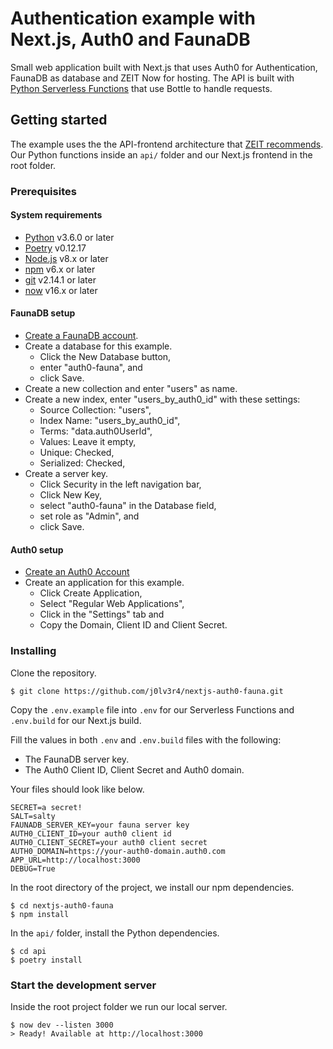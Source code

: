 # Authentication example with Next.js, Auth0 and FaunaDB

Small web application built with Next.js that uses Auth0 for Authentication, FaunaDB as database and ZEIT Now for hosting. The API is built with [Python Serverless Functions](https://zeit.co/docs/runtimes#official-runtimes/python) that use Bottle to handle requests.

## Getting started

The example uses the the API-frontend architecture that [ZEIT recommends](https://github.com/zeit/now-examples/tree/master/gatsby-functions). Our Python functions inside an `api/` folder and our Next.js frontend in the root folder.

### Prerequisites

#### System requirements

- [Python](https://www.python.org) v3.6.0 or later
- [Poetry](https://python-poetry.org/) v0.12.17
- [Node.js](https://nodejs.org/) v8.x or later
- [npm](https://www.npmjs.com/) v6.x or later
- [git](https://git-scm.com/) v2.14.1 or later
- [now](https://github.com/zeit/now) v16.x or later

#### FaunaDB setup

- [Create a FaunaDB account](https://dashboard.fauna.com).
- Create a database for this example.
  - Click the New Database button,
  - enter "auth0-fauna", and
  - click Save.
- Create a new collection and enter "users" as name.
- Create a new index, enter "users_by_auth0_id" with these settings:
  - Source Collection: "users",
  - Index Name: "users_by_auth0_id",
  - Terms: "data.auth0UserId",
  - Values: Leave it empty,
  - Unique: Checked,
  - Serialized: Checked,
- Create a server key.
  - Click Security in the left navigation bar,
  - Click New Key,
  - select "auth0-fauna" in the Database field,
  - set role as "Admin", and
  - click Save.

#### Auth0 setup

- [Create an Auth0 Account](https://auth0.com/)
- Create an application for this example.
  - Click Create Application,
  - Select "Regular Web Applications",
  - Click in the "Settings" tab and
  - Copy the Domain, Client ID and Client Secret.

### Installing

Clone the repository.

```
$ git clone https://github.com/j0lv3r4/nextjs-auth0-fauna.git
```

Copy the `.env.example` file into `.env` for our Serverless Functions and `.env.build` for our Next.js build.

Fill the values in both `.env` and `.env.build` files with the following:

- The FaunaDB server key.
- The Auth0 Client ID, Client Secret and Auth0 domain.

Your files should look like below.

```
SECRET=a secret!
SALT=salty
FAUNADB_SERVER_KEY=your fauna server key
AUTH0_CLIENT_ID=your auth0 client id
AUTH0_CLIENT_SECRET=your auth0 client secret
AUTH0_DOMAIN=https://your-auth0-domain.auth0.com
APP_URL=http://localhost:3000
DEBUG=True
```

In the root directory of the project, we install our npm dependencies.

```
$ cd nextjs-auth0-fauna
$ npm install
```

In the `api/` folder, install the Python dependencies.

```
$ cd api
$ poetry install
```

### Start the development server

Inside the root project folder we run our local server.

```
$ now dev --listen 3000
> Ready! Available at http://localhost:3000
```
